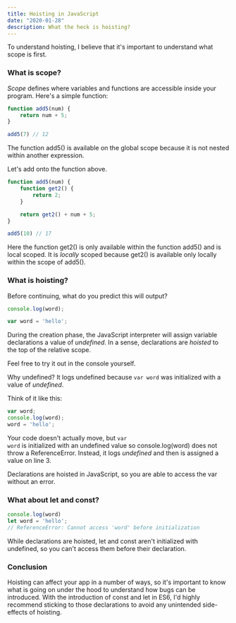 ```yaml
---
title: Hoisting in JavaScript
date: "2020-01-28"
description: What the heck is hoisting?
---
```


To understand hoisting, I believe that it's important to understand what scope is first.

<h3>What is scope?</h3>

<i>Scope</i> defines where variables and functions are accessible inside your program.
Here's a simple function:

```javascript
function add5(num) {
    return num + 5;
}

add5(7) // 12
```

The function add5() is available on the global scope because it is not nested
within another expression.

Let's add onto the function above.

```javascript
function add5(num) {
    function get2() {
        return 2;
    }

    return get2() + num + 5;
}

add5(10) // 17
```

Here the function get2() is only available within the function add5()
and is local scoped. It is <i>locally</i> scoped because get2() is available
only locally within the scope of add5().

<h3>What is hoisting?</h3>

Before continuing, what do you predict this will output?

```javascript
console.log(word);

var word = 'hello';
```

During the creation phase, the JavaScript interpreter will assign variable
declarations a value of <i>undefined</i>. In a sense, declarations are
<i>hoisted</i> to the top of the relative scope.

Feel free to try it out in the console yourself.

Why undefined? It logs undefined because <code class="language-text">var word</code> was initialized with a value of <i>undefined</i>.

Think of it like this:

```javascript
var word;
console.log(word);
word = 'hello';
```

Your code doesn't actually move, but <code class="language-text">var word</code> is initialized with an undefined
value so console.log(word) does not throw a ReferenceError. Instead, it logs
<i>undefined</i> and then is assigned a value on line 3.

Declarations are hoisted in JavaScript, so you are able to access the var without an error.

<h3>What about let and const?</h3>

```javascript
console.log(word)
let word = 'hello';
// ReferenceError: Cannot access 'word' before initialization
```

While declarations are hoisted, let and const aren't initialized with undefined, so you
can't access them before their declaration.

<h3>Conclusion</h3>

Hoisting can affect your app in a number of ways, so it's important to know what is going
on under the hood to understand how bugs can be introduced. With the introduction of
const and let in ES6, I'd highly recommend sticking to those declarations to avoid
any unintended side-effects of hoisting.